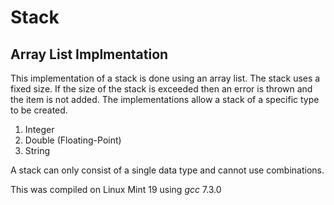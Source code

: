 # Stack
## Array List Implmentation

This implementation of a stack is done using an array list.  The stack uses a fixed size.  If the size of the stack
is exceeded then an error is thrown and the item is not added.  The implementations allow a stack of a specific type
to be created.
1. Integer
2. Double (Floating-Point)
3. String

A stack can only consist of a single data type and cannot use combinations.

This was compiled on Linux Mint 19 using *gcc* 7.3.0